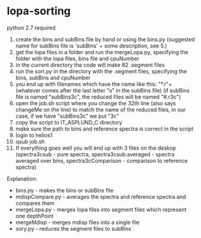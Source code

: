 # lopa-sorting


python 2.7 required


1. create the bins and subBins file by hand or using the bins.py (suggested name for subBins file is 'subBins' + some description, see 5.)
2. get the lopa files in a folder and run the mergeLopa.py, specifying the folder with the lopa files, bins file and cpuNumber
3. in the current directory the code will make 82 .segment files
4. run the sort.py in the directory with the .segment files, specifying the bins, subBins and cpuNumber
5. you end up with filenames which have the name like this: "*.r"+ (whatever comes after the last letter "s" in the subBins file) (if subBins file is named "subBins3c", the reduced files will be named "#.r3c")
6. open the job.sh script where you change the 32th line (also says changeMe on the line) to match the name of the reduced files, in our case, if we have "subBins3c" we put "3c"
7. copy the script to IT_ASPLUND_C directory
8. make sure the path to bins and reference spectra is correct in the script
9. login to helios1
10. qsub job.sh
11. If everything goes well you will end up with 3 files on the deskop (spectra3csub - pure spectra, spectra3csub.averaged - spectra averaged over bins, spectra3cComparison - comparison to reference spectra)


Explanation:

* bins.py - makes the bins or subBins file
* mdispCompare.py - averages the spectra and reference spectra and compares them
* mergeLopa.py - merges lopa files into segment files which represent one depthPoint
* mergeMdisp - merges mdisp files into a single file
* sory.py - reduces the segment files to subBins
